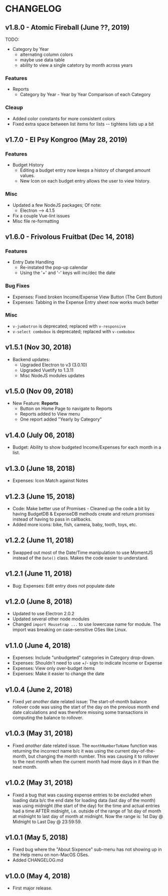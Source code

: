 # CHANGELOG

## v1.8.0 - Atomic Fireball (June ??, 2019)

TODO:
- Category by Year
  - alternating column colors
  - maybe use data table
  - ability to view a single catetory by month across years

### Features
* Reports
    - Category by Year - Year by Year Comparison of each Category

### Cleaup
* Added color constants for more consistent colors
* Fixed extra space between list items for lists -- tightens lists up a bit

## v1.7.0 - El Psy Kongroo (May 28, 2019)
### Features
* Budget History
    - Editing a budget entry now keeps a history of changed amount values.
    - New Icon on each budget entry allows the user to view history.

### Misc
* Updated a few NodeJS packages; Of note:
    - Electron --> 4.1.5
* Fix a couple Vue-lint issues
* Misc file re-formatting

## v1.6.0 - Frivolous Fruitbat (Dec 14, 2018)
### Features
* Entry Date Handling
    - Re-instated the pop-up calendar
    - Using the '+' and '-' keys will inc/dec the date

### Bug Fixes
* Expenses: Fixed broken Income/Expense View Button (The Cent Button)
* Expenses: Tabbing in the Expense Entry sheet now works much better

### Misc
* `v-jumbotron` is deprecated; replaced with `v-responsive`
* `v-select combobox` is deprecated; replaced with `v-combobox`

## v1.5.1 (Nov 30, 2018)
* Backend updates:
    * Upgraded Electron to v3 (3.0.10)
    * Upgraded Vuetify to 1.3.11
    * Misc NodeJS modules updates

## v1.5.0 (Nov 09, 2018)
* New Feature: __Reports__
    * Button on Home Page to navigate to Reports
    * Reports added to View menu
    * One report added "Yearly by Category"

## v1.4.0 (July 06, 2018)
* Budget: Ability to show budgeted Income/Expenses for each month in a list.

## v1.3.0 (June 18, 2018)
* Expenses: Icon Match against Notes

## v1.2.3 (June 15, 2018)
* Code: Make better use of Promises - Cleaned up the code a bit by having BudgetDB &
  ExpenseDB methods create and return promises instead of having to pass in callbacks.
* Added more icons: bike, fish, camera, baby, tooth, toys, etc.

## v1.2.2 (June 11, 2018)
* Swapped out most of the Date/Time manipulation to use MomentJS instead of the
  `Date()` class. Makes the code easier to understand.

## v1.2.1 (June 11, 2018)
* Bug: Expenses: Edit entry does not populate date

## v1.2.0 (June 8, 2018)
* Updated to use Electron 2.0.2
* Updated several other node modules
* Changed `import Mousetrap ...` to use lowercase name for module. The import
  was breaking on case-sensitive OSes like Linux.

## v1.1.0 (June 4, 2018)
* Expenses: Include "unbudgeted" categories in Category drop-down.
* Expenses: Shouldn't need to use +/- sign to indicate Income or Expense
* Expenses: View only over-budget items
* Expenses: Make it easier to change the date

## v1.0.4 (June 2, 2018)
* Fixed *yet another* date related issue: The start-of-month balance rollover code
  was using the start of the day on the previous month end date calculations and was
  therefore missing some transactions in computing the balance to rollover.

## v1.0.3 (May 31, 2018)
* Fixed *another* date related issue. The `monthNumberToName` function was returning
  the incorrect name b/c it was using the current day-of-the-month, but changing
  the month number. This was causing it to rollover to the next month when the current
  month had more days in it than the next month.

## v1.0.2 (May 31, 2018)
* Fixed a bug that was causing expense entries to be excluded when loading data
  b/c the end date for loading data (last day of the month) was using
  midnight (the start of the day) for the time and actual entries had a time
  AFTER midnight, i.e. outside of the range of 1st day of month at midnight to
  last day of month at midnight. Now the range is: 1st Day @ Midnight to Last Day
  @ 23:59:59.

## v1.0.1 (May 5, 2018)
* Fixed bug where the "About Sixpence" sub-menu has not showing up in the Help
  menu on non-MacOS OSes.
* Added CHANGELOG.md

## v1.0.0 (May 4, 2018)
* First major release.
